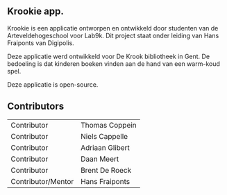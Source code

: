## Krookie app. 

Krookie is een applicatie ontworpen en ontwikkeld door studenten van de Arteveldehogeschool voor Lab9k. 
Dit project staat onder leiding van Hans Fraiponts van Digipolis.

Deze applicatie werd ontwikkeld voor De Krook bibliotheek in Gent.
De bedoeling is dat kinderen boeken vinden aan de hand van een warm-koud spel.

Deze applicatie is open-source.

## Contributors

|                   |               |   
|----               |----           |
|Contributor        |Thomas Coppein |
|Contributor        |Niels Cappelle|
|Contributor        |Adriaan Glibert|
|Contributor        |Daan Meert       |
|Contributor        |Brent De Roeck     |
|Contributor/Mentor |Hans Fraiponts |